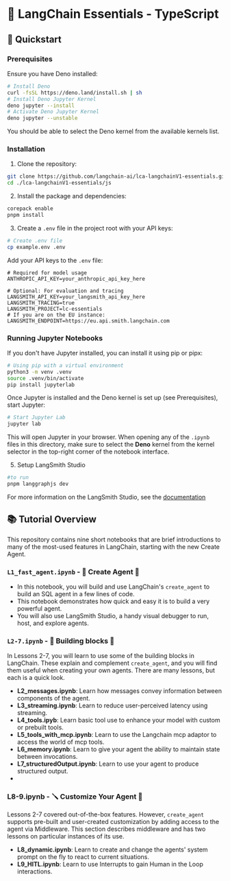 # 🔗 LangChain Essentials - TypeScript

## 🚀 Quickstart

### Prerequisites

Ensure you have Deno installed:

```bash
# Install Deno
curl -fsSL https://deno.land/install.sh | sh
# Install Deno Jupyter Kernel
deno jupyter --install
# Activate Deno Jupyter Kernel
deno jupyter --unstable
```

You should be able to select the Deno kernel from the available kernels list.

### Installation

1. Clone the repository:

```bash
git clone https://github.com/langchain-ai/lca-langchainV1-essentials.git
cd ./lca-langchainV1-essentials/js
```

2. Install the package and dependencies:

```bash
corepack enable
pnpm install
```

3. Create a `.env` file in the project root with your API keys:

```bash
# Create .env file
cp example.env .env
```

Add your API keys to the `.env` file:

```env
# Required for model usage
ANTHROPIC_API_KEY=your_anthropic_api_key_here

# Optional: For evaluation and tracing
LANGSMITH_API_KEY=your_langsmith_api_key_here
LANGSMITH_TRACING=true
LANGSMITH_PROJECT=lc-essentials
# If you are on the EU instance:
LANGSMITH_ENDPOINT=https://eu.api.smith.langchain.com

```

### Running Jupyter Notebooks

If you don't have Jupyter installed, you can install it using pip or pipx:

```bash
# Using pip with a virtual environment
python3 -m venv .venv
source .venv/bin/activate
pip install jupyterlab
```

Once Jupyter is installed and the Deno kernel is set up (see Prerequisites), start Jupyter:

```bash
# Start Jupyter Lab 
jupyter lab
```

This will open Jupyter in your browser. When opening any of the `.ipynb` files in this directory, make sure to select the **Deno** kernel from the kernel selector in the top-right corner of the notebook interface.


5. Setup LangSmith Studio

```bash
#to run
pnpm langgraphjs dev
```
For more information on the LangSmith Studio, see the [documentation](https://docs.langchain.com/oss/python/langchain/studio)


## 📚 Tutorial Overview

This repository contains nine short notebooks that are brief introductions to many of the most-used features in LangChain, starting with the new Create Agent.

### `L1_fast_agent.ipynb` - 🤖 Create Agent 🤖
- In this notebook, you will build and use LangChain's `create_agent` to build an SQL agent in a few lines of code.
- This notebook demonstrates how quick and easy it is to build a very powerful agent.
- You will also use LangSmith Studio, a handy visual debugger to run, host, and explore agents.


### `L2-7.ipynb` - 🧱 Building blocks 🧱
In Lessons 2-7, you will learn to use some of the building blocks in LangChain. These explain and complement `create_agent`, and you will find them useful when creating your own agents. There are many lessons, but each is a quick look.

 - **L2_messages.ipynb**: Learn how messages convey information between components of the agent.
 - **L3_streaming.ipynb**: Learn to reduce user-perceived latency using streaming.
 - **L4_tools.ipyb**: Learn basic tool use to enhance your model with custom or prebuilt tools.
 - **L5_tools_with_mcp.ipynb**: Learn to use the Langchain mcp adaptor to access the world of mcp tools.
 - **L6_memory.ipynb**: Learn to give your agent the ability to maintain state between invocations.
 - **L7_structuredOutput.ipynb**: Learn to use your agent to produce structured output.
 - 
### L8-9.ipynb - 🪛 Customize Your Agent 🤖
Lessons 2-7 covered out-of-the-box features. However, `create_agent` supports pre-built and user-created customization by adding access to the agent via Middleware. This section describes middleware and has two lessons on particular instances of its use.

- **L8_dynamic.ipynb**: Learn to create and change the agents' system prompt on the fly to react to current situations.
- **L9_HITL.ipynb**: Learn to use Interrupts to gain Human in the Loop interactions.
